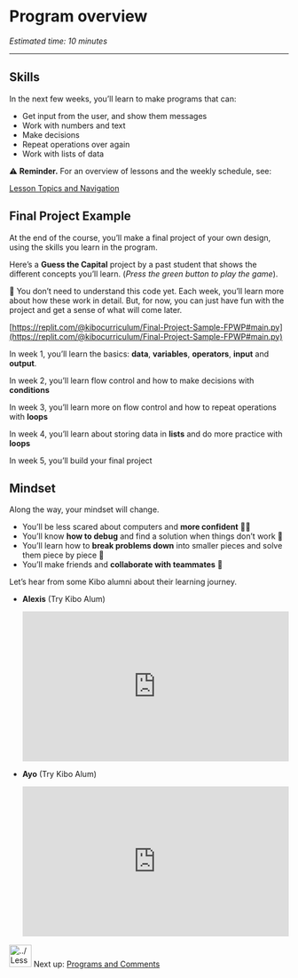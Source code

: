 # Program overview

_Estimated time: 10 minutes_

---

## Skills

In the next few weeks, you’ll learn to make programs that can:

- Get input from the user, and show them messages
- Work with numbers and text
- Make decisions
- Repeat operations over again
- Work with lists of data

<aside>

⚠️ **Reminder.** For an overview of lessons and the weekly schedule, see:

[Lesson Topics and Navigation](../learning-with-kibo/lesson-topics-and-navigation.md)

</aside>

## Final Project Example

At the end of the course, you’ll make a final project of your own design, using the skills you learn in the program.

Here’s a **Guess the Capital** project by a past student that shows the different concepts you’ll learn. (_Press the green button to play the game_).

<aside>

🤔 You don’t need to understand this code yet. Each week, you’ll learn more about how these work in detail. But, for now, you can just have fun with the project and get a sense of what will come later.

</aside>

[https://replit.com/@kibocurriculum/Final-Project-Sample-FPWP#main.py](https://replit.com/@kibocurriculum/Final-Project-Sample-FPWP#main.py)

In week 1, you’ll learn the basics: **data**, **variables**, **operators**, **input** and **output**.

In week 2, you’ll learn flow control and how to make decisions with **conditions**

In week 3, you’ll learn more on flow control and how to repeat operations with **loops**

In week 4, you’ll learn about storing data in **lists** and do more practice with **loops**

In week 5, you’ll build your final project

## Mindset

Along the way, your mindset will change.

- You’ll be less scared about computers and **more confident** 💪🏿
- You’ll know **how to debug** and find a solution when things don’t work 🐛
- You’ll learn how to **break problems down** into smaller pieces and solve them piece by piece 🧩
- You’ll make friends and **collaborate with teammates** 👥

Let’s hear from some Kibo alumni about their learning journey.

- **Alexis** (Try Kibo Alum)
    <div style="position: relative; padding-bottom: 56.25%; height: 0;"><iframe src="https://www.youtube.com/embed/nlYn1qDSdek" title="YouTube video player" frameborder="0" allow="accelerometer; autoplay; clipboard-write; encrypted-media; gyroscope; picture-in-picture" allowfullscreen style="position: absolute; top: 0; left: 0; width: 100%; height: 100%;"></iframe></div>

- **Ayo** (Try Kibo Alum)
    <div style="position: relative; padding-bottom: 56.25%; height: 0;"><iframe src="https://www.youtube.com/embed/KI3HZ8DhuII" title="YouTube video player" frameborder="0" allow="accelerometer; autoplay; clipboard-write; encrypted-media; gyroscope; picture-in-picture" allowfullscreen style="position: absolute; top: 0; left: 0; width: 100%; height: 100%;"></iframe></div>

<aside>

<img src="../Lesson%200%20Learning%20With%20Kibo%2032002756da8b4ed2a610df0347af2a08/man-in-hike.png" alt="../Lesson%200%20Learning%20With%20Kibo%2032002756da8b4ed2a610df0347af2a08/man-in-hike.png" width="40px" /> Next up: [Programs and Comments](/future-proof-with-python/working-with-data/programs-and-comments.md)

</aside>
